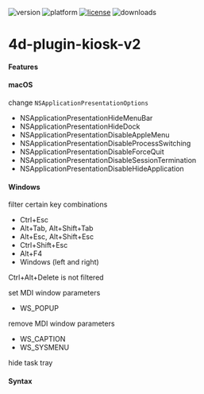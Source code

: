 ![version](https://img.shields.io/badge/version-18%2B-EB8E5F)
![platform](https://img.shields.io/static/v1?label=platform&message=mac-intel%20|%20mac-arm%20|%20win-64&color=blue)
[![license](https://img.shields.io/github/license/miyako/4d-plugin-kiosk-v2)](LICENSE)
![downloads](https://img.shields.io/github/downloads/miyako/4d-plugin-kiosk-v2/total)

# 4d-plugin-kiosk-v2

#### Features

#### macOS

change `NSApplicationPresentationOptions`

* NSApplicationPresentationHideMenuBar
* NSApplicationPresentationHideDock
* NSApplicationPresentationDisableAppleMenu
* NSApplicationPresentationDisableProcessSwitching
* NSApplicationPresentationDisableForceQuit
* NSApplicationPresentationDisableSessionTermination
* NSApplicationPresentationDisableHideApplication

#### Windows

filter certain key combinations

* Ctrl+Esc
* Alt+Tab, Alt+Shift+Tab
* Alt+Esc, Alt+Shift+Esc
* Ctrl+Shift+Esc
* Alt+F4
* Windows (left and right)

Ctrl+Alt+Delete is not filtered

set MDI window parameters

* WS_POPUP

remove MDI window parameters

* WS_CAPTION
* WS_SYSMENU

hide task tray

#### Syntax

```4d

```
